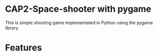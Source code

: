 # CAP2-Space-shooter with pygame
This is simple shooting game implementated in Python using the pygame library.
# Features



